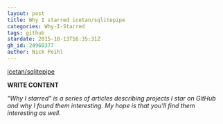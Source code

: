 ```yaml
---
layout: post
title: Why I starred icetan/sqlitepipe
categories: Why-I-Starred
tags: github
stardate: 2015-10-13T16:35:31Z
gh_id: 24960377
author: Nick Peihl
---
```


[icetan/sqlitepipe](https://github.com/icetan/sqlitepipe)

**WRITE CONTENT**

*"Why I starred" is a series of articles describing projects I star on GitHub and why I found them interesting. My hope is that you'll find them interesting as well.*

